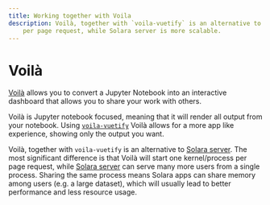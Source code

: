 ```yaml
---
title: Working together with Voila
description: Voilà, together with `voila-vuetify` is an alternative to Solara server. The most significant difference is that Voilà will start one kernel/process
    per page request, while Solara server is more scalable.
---
```

# Voilà

[Voilà](https://voila.readthedocs.io/) allows you to convert a Jupyter Notebook into an interactive dashboard that allows you to share your work with others.

Voilà is Jupyter notebook focused, meaning that it will render all output from your notebook. Using [`voila-vuetify`](https://github.com/voila-dashboards/voila-vuetify) Voilà allows for a more app like experience, showing only the output you want.

Voilà, together with `voila-vuetify` is an alternative to [Solara server](./solara-server). The most significant difference is that Voilà will start one kernel/process per page request, while [Solara server](./solara-server) can serve many more users from a single process. Sharing the same process means Solara apps can share memory among users (e.g. a large dataset), which will usually lead to better performance and less resource usage.
